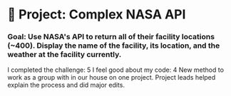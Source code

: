 # 🚀 Project: Complex NASA API

### Goal: Use NASA's API to return all of their facility locations (~400). Display the name of the facility, its location, and the weather at the facility currently. 

I completed the challenge: 5
I feel good about my code: 4
New method to work as a group with in our house on one project. Project leads helped explain the process and did major edits.


